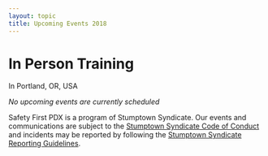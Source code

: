 ```yaml
---
layout: topic
title: Upcoming Events 2018
---
```


# In Person Training

In Portland, OR, USA

*No upcoming events are currently scheduled*

Safety First PDX is a program of Stumptown Syndicate. Our events and communications are subject to the [Stumptown Syndicate Code of Conduct](http://stumptownsyndicate.org/code-of-conduct/) and incidents may be reported by following the [Stumptown Syndicate Reporting Guidelines](http://stumptownsyndicate.org/code-of-conduct/reporting-guidelines/).
